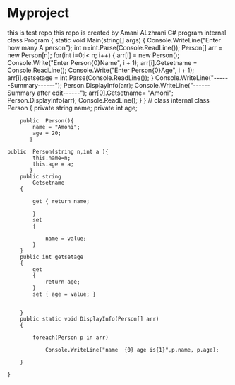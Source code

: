 # Myproject
this is test repo
this repo is created by Amani ALzhrani
C# program
 internal class Program
    {
        static void Main(string[] args)
        {
            Console.WriteLine("Enter how many A person");
            int n=int.Parse(Console.ReadLine());
            Person[] arr = new Person[n];
            for(int i=0;i< n; i++)
            {
                arr[i] = new Person();
                Console.Write("Enter Person{0}Name", i + 1);
                arr[i].Getsetname = Console.ReadLine();
                Console.Write("Enter Person{0}Age", i + 1);
                arr[i].getsetage = int.Parse(Console.ReadLine());
            }
            Console.WriteLine("------Summary------");
            Person.DisplayInfo(arr);
            Console.WriteLine("------Summary after edit------");
            arr[0].Getsetname= "Amoni";
            Person.DisplayInfo(arr);
            Console.ReadLine();
        }
    }
 //   class
 internal class Person
    {
        private string name;
        private int age;

        public  Person(){
            name = "Amoni";
            age = 20;
           }

    public  Person(string n,int a ){
            this.name=n;
            this.age = a;
           }
        public string 
            Getsetname
        {

            get { return name;
            
            }
            set
            {

                name = value;
            }
        }
        public int getsetage
        {
            get
            {
                return age;
            }
            set { age = value; }


        }
        public static void DisplayInfo(Person[] arr)
        {

            foreach(Person p in arr)
            
                Console.WriteLine("name  {0} age is{1}",p.name, p.age);
            
        }

    }
